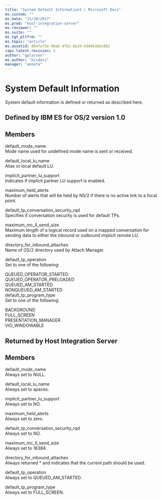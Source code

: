 ```yaml
---
title: "System Default Information1 | Microsoft Docs"
ms.custom: ""
ms.date: "11/30/2017"
ms.prod: "host-integration-server"
ms.reviewer: ""
ms.suite: ""
ms.tgt_pltfrm: ""
ms.topic: "article"
ms.assetid: 804fa73e-90a5-4fb2-8a10-6dd4b3bbc062
caps.latest.revision: 3
author: "gplarsen"
ms.author: "hisdocs"
manager: "anneta"
---
```

# System Default Information
System default information is defined or returned as described here.  
  
## Defined by IBM ES for OS/2 version 1.0  
  
## Members  
 default_mode_name  
 Mode name used for undefined mode name is sent or received.  
  
 default_local_lu_name  
 Alias or local default LU.  
  
 implicit_partner_lu_support  
 Indicates if implicit partner LU support is enabled.  
  
 maximum_held_alerts  
 Number of alerts that will be held by NS/2 if there is no active link to a focal point.  
  
 default_tp_conversation_security_rqd  
 Specifies if conversation security is used for default TPs.  
  
 maximum_mc_ll_send_size  
 Maximum length of a logical record used on a mapped conversation for sending data to either the inbound or outbound implicit remote LU.  
  
 directory_for_inbound_attaches  
 Name of OS/2 directory used by Attach Manager.  
  
 default_tp_operation  
 Set to one of the following:  
  
 QUEUED_OPERATOR_STARTED  
  QUEUED_OPERATOR_PRELOADED  
  QUEUED_AM_STARTED  
  NONQUEUED_AM_STARTED  
  default_tp_program_type  
 Set to one of the following:  
  
 BACKGROUND  
  FULL_SCREEN  
  PRESENTATION_MANAGER  
  VIO_WINDOWABLE  
  
## Returned by Host Integration Server  
  
## Members  
 default_mode_name  
 Always set to NULL.  
  
 default_local_lu_name  
 Always set to spaces.  
  
 implicit_partner_lu_support  
 Always set to NO.  
  
 maximum_held_alerts  
 Always set to zero.  
  
 default_tp_conversation_security_rqd  
 Always set to NO.  
  
 maximum_mc_ll_send_size  
 Always set to 16384.  
  
 directory_for_inbound_attaches  
 Always returned * and indicates that the current path should be used.  
  
 default_tp_operation  
 Always set to QUEUED_AM_STARTED.  
  
 default_tp_program_type  
 Always set to FULL_SCREEN.
